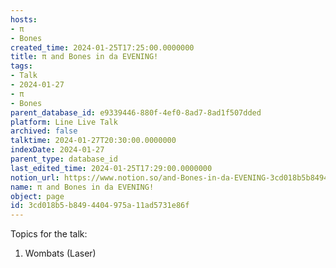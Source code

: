 ```yaml
---
hosts:
- π
- Bones
created_time: 2024-01-25T17:25:00.0000000
title: π and Bones in da EVENING!
tags:
- Talk
- 2024-01-27
- π
- Bones
parent_database_id: e9339446-880f-4ef0-8ad7-8ad1f507dded
platform: Line Live Talk
archived: false
talktime: 2024-01-27T20:30:00.0000000
indexDate: 2024-01-27
parent_type: database_id
last_edited_time: 2024-01-25T17:29:00.0000000
notion_url: https://www.notion.so/and-Bones-in-da-EVENING-3cd018b5b8494404975a11ad5731e86f
name: π and Bones in da EVENING!
object: page
id: 3cd018b5-b849-4404-975a-11ad5731e86f
---
```


Topics for the talk:
1. Wombats (Laser)

























